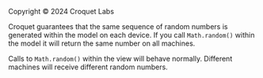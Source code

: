Copyright © 2024 Croquet Labs

Croquet guarantees that the same sequence of random numbers is generated within the model on each device.
If you call `Math.random()` within the model it will return the same number on all machines.

Calls to `Math.random()` within the view will behave normally. Different machines will receive different random numbers.
